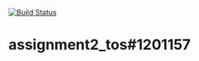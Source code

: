 [![Build Status](https://travis-ci.com/saraprivi/assignment2_tos.svg?branch=develop)](https://travis-ci.com/saraprivi/assignment2_tos)
# assignment2_tos#1201157
